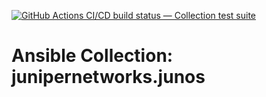 [![GitHub Actions CI/CD build status — Collection test suite](https://github.com/ansible-collection-migration/junipernetworks.junos/workflows/Collection%20test%20suite/badge.svg?branch=master)](https://github.com/ansible-collection-migration/junipernetworks.junos/actions?query=workflow%3A%22Collection%20test%20suite%22)

Ansible Collection: junipernetworks.junos
=================================================